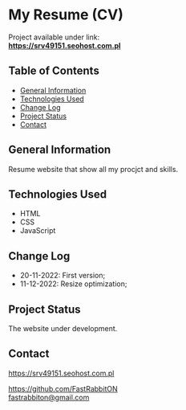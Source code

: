 # My Resume (CV)
Project available under link: \
**https://srv49151.seohost.com.pl**

## Table of Contents
* [General Information](#general-information)
* [Technologies Used](#technologies-used)
* [Change Log](#change-log)
* [Project Status](#project-status)
* [Contact](#contact)

## General Information
Resume website that show all my procjct and skills.

## Technologies Used
- HTML
- CSS
- JavaScript

## Change Log
- 20-11-2022: First version; 
- 11-12-2022: Resize optimization;

## Project Status
The website under development.

## Contact
https://srv49151.seohost.com.pl

https://github.com/FastRabbitON \
fastrabbiton@gmail.com


